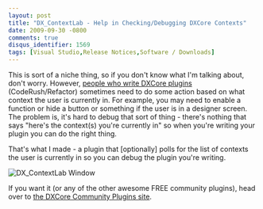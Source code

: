 ```yaml
---
layout: post
title: "DX_ContextLab - Help in Checking/Debugging DXCore Contexts"
date: 2009-09-30 -0800
comments: true
disqus_identifier: 1569
tags: [Visual Studio,Release Notices,Software / Downloads]
---
```

This is sort of a niche thing, so if you don't know what I'm talking
about, don't worry. However, [people who write DXCore
plugins](http://code.google.com/p/dxcorecommunityplugins/)
(CodeRush/Refactor) sometimes need to do some action based on what
context the user is currently in. For example, you may need to enable a
function or hide a button or something if the user is in a designer
screen. The problem is, it's hard to debug that sort of thing - there's
nothing that says "here's the context(s) you're currently in" so when
you're writing your plugin you can do the right thing.

That's what I made - a plugin that [optionally] polls for the list of
contexts the user is currently in so you can debug the plugin you're
writing.

![DX\_ContextLab
Window](http://dxcorecommunityplugins.googlecode.com/svn/trunk/DX_ContextLab/screenshots/lab-window.png "DX_ContextLab Window")

If you want it (or any of the other awesome FREE community plugins),
head over to [the DXCore Community Plugins
site](http://code.google.com/p/dxcorecommunityplugins/).

